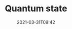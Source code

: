 ---
title: Quantum state
date: 2021-03-31T09:42
draft: true
tags:
    - physics/quantum-mechanics
    - not-started
---